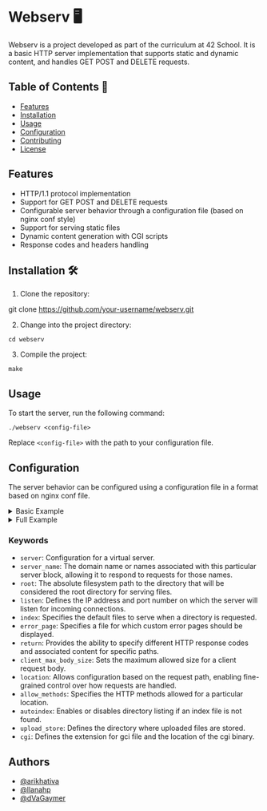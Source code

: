 # Webserv 🖥️

Webserv is a project developed as part of the curriculum at 42 School. It is a basic HTTP server implementation that supports static and dynamic content, and handles GET POST and DELETE requests.

## Table of Contents 📑

- [Features](#features)
- [Installation](#installation)
- [Usage](#usage)
- [Configuration](#configuration)
- [Contributing](#contributing)
- [License](#license)

## Features

- HTTP/1.1 protocol implementation
- Support for GET POST and DELETE requests
- Configurable server behavior through a configuration file (based on nginx conf style)
- Support for serving static files
- Dynamic content generation with CGI scripts
- Response codes and headers handling

## Installation 🛠️

1. Clone the repository:

git clone https://github.com/your-username/webserv.git


2. Change into the project directory:
```
cd webserv
```

3. Compile the project:
```
make
```

## Usage

To start the server, run the following command:
```
./webserv <config-file>
```

Replace `<config-file>` with the path to your configuration file.

## Configuration

The server behavior can be configured using a configuration file in a format based on nginx conf file.
<details>
  <summary> Basic Example</summary>

```
server {
	server_name pigafetta.com;
	listen 127.0.0.1:1234;

	root /var/www/html;

	location / {
		autoindex on;	
	}
}	

```
</details>
<details>
  <summary> Full Example</summary>

```
server {
	location /default {
	}
}

server {
	server_name antonio pigafetta;
	client_max_body_size 20;
	return 200 /200.html;
	root /asd;
	index 1.htm 2.htm 3.htm;
	listen 127.0.0.2:6660;

	location /DEL {
		allow_methods DELETE;
	}
}

server {
	server_name yoda.com;

	root /var/www/example.com;
	listen 1.1.2.2:89;
	listen 8.8.8.8:88;
	index 1.htm 2.htm 3.htm;
	error_page 404 /404.html;
	return 500 /500.html;
	client_max_body_size 100;


	location /loc1 {
		allow_methods POST;
		client_max_body_size 0;
		root /var/www/example1.com;
		index 1.htm 2.htm 3.htm;
		return 303 /303.html;
		autoindex on;
		cgi .py /usr/bin/python3;
	}

	location /loc2 {
		allow_methods GET POST;
		client_max_body_size 555;
		root /var/www/example2.com;
		index 1.htm 2.htm 3.htm;
		return 400 /400.html;
		autoindex off;
	}
	
}

```
</details>

### Keywords

- `server`: Configuration for a virtual server.
- `server_name`: The domain name or names associated with this particular server block, allowing it to respond to requests for those names.
- `root`: The absolute filesystem path to the directory that will be considered the root directory for serving files.
- `listen`: Defines the IP address and port number on which the server will listen for incoming connections.
- `index`: Specifies the default files to serve when a directory is requested.
- `error_page`: Specifies a file for which custom error pages should be displayed.
- `return`: Provides the ability to specify different HTTP response codes and associated content for specific paths.
- `client_max_body_size`: Sets the maximum allowed size for a client request body.
- `location`: Allows configuration based on the request path, enabling fine-grained control over how requests are handled.
- `allow_methods`: Specifies the HTTP methods allowed for a particular location.
- `autoindex`: Enables or disables directory listing if an index file is not found.
- `upload_store`: Defines the directory where uploaded files are stored.
- `cgi`: Defines the extension for gci file and the location of the cgi binary.

## Authors

- [@arikhativa](https://github.com/arikhativa)
- [@llanahp](https://github.com/llanahp)
- [@dVaGaymer](https://github.com/dVaGaymer)

